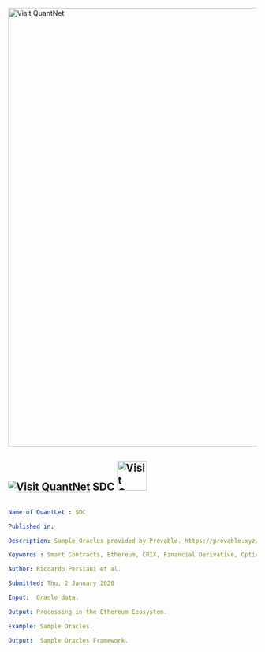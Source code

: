 [<img src="https://github.com/QuantLet/Styleguide-and-FAQ/blob/master/pictures/banner.png" width="888" alt="Visit QuantNet">](http://quantlet.de/)

## [<img src="https://github.com/QuantLet/Styleguide-and-FAQ/blob/master/pictures/qloqo.png" alt="Visit QuantNet">](http://quantlet.de/) **SDC** [<img src="https://github.com/QuantLet/Styleguide-and-FAQ/blob/master/pictures/QN2.png" width="60" alt="Visit QuantNet 2.0">](http://quantlet.de/)

```yaml

Name of QuantLet : SDC

Published in: 

Description: Sample Oracles provided by Provable. https://provable.xyz/

Keywords : Smart Contracts, Ethereum, CRIX, Financial Derivative, Option, Swap

Author: Riccardo Persiani et al.

Submitted: Thu, 2 January 2020

Input:  Oracle data.

Output: Processing in the Ethereum Ecosystem.

Example: Sample Oracles.

Output:  Sample Oracles Framework.

```